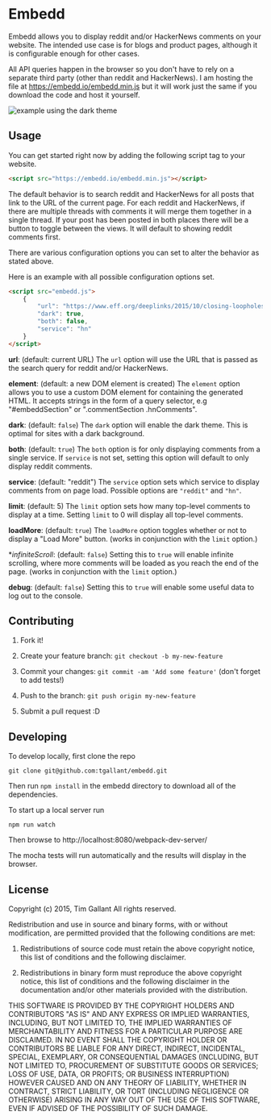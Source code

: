 # Embedd

Embedd allows you to display reddit and/or HackerNews comments on your
website. The intended use case is for blogs and product pages,
although it is configurable enough for other cases.

All API queries happen in the browser so you don't have to rely on a
separate third party (other than reddit and HackerNews). I am hosting
the file at https://embedd.io/embedd.min.js but it will work just the
same if you download the code and host it yourself.

![example using the dark theme](https://embedd.io/embedd_example.png)

## Usage

You can get started right now by adding the following script tag to
your website.

``` html
<script src="https://embedd.io/embedd.min.js"></script>
```

The default behavior is to search reddit and HackerNews for all posts
that link to the URL of the current page. For each reddit and
HackerNews, if there are multiple threads with comments it will merge
them together in a single thread. If your post has been posted in both
places there will be a button to toggle between the views. It will
default to showing reddit comments first.

There are various configuration options you can set to alter the
behavior as stated above.

Here is an example with all possible configuration options set.

``` html
<script src="embedd.js">
	{
		"url": "https://www.eff.org/deeplinks/2015/10/closing-loopholes-europes-net-neutrality-compromise",
		"dark": true,
		"both": false,
		"service": "hn"
	} 
</script>
```

**url**: (default: current URL) The `url` option will use the URL
  that is passed as the search query for reddit and/or HackerNews.

**element**: (default: a new DOM element is created) The `element`
  option allows you to use a custom DOM element for containing the
  generated HTML. It accepts strings in the form of a query selector,
  e.g "#embeddSection" or ".commentSection .hnComments".

**dark**: (default: `false`) The `dark` option will enable the
  dark theme. This is optimal for sites with a dark background.

**both**: (default: `true`) The `both` option is for only
  displaying comments from a single service. If `service` is not set,
  setting this option will default to only display reddit comments.

**service**: (default: "reddit") The `service` option sets which
  service to display comments from on page load. Possible options are
  `"reddit"` and `"hn"`.

**limit**: (default: 5) The `limit` option sets how many top-level
  comments to display at a time. Setting `limit` to 0 will display all
  top-level comments.

**loadMore**: (default: `true`) The `loadMore` option toggles whether
  or not to display a "Load More" button. (works in conjunction with
  the `limit` option.)

**infiniteScroll*: (default: `false`) Setting this to `true` will
  enable infinite scrolling, where more comments will be loaded as you
  reach the end of the page. (works in conjunction with the `limit`
  option.)

**debug**: (default: `false`) Setting this to `true` will enable some
  useful data to log out to the console.

## Contributing

1. Fork it!

2. Create your feature branch: `git checkout -b my-new-feature`

3. Commit your changes: `git commit -am 'Add some feature'` (don't
forget to add tests!)

4. Push to the branch: `git push origin my-new-feature`

5. Submit a pull request :D

## Developing

To develop locally, first clone the repo

```
git clone git@github.com:tgallant/embedd.git
```

Then run `npm install` in the embedd directory to download all of the
dependencies.

To start up a local server run

```
npm run watch
```

Then browse to http://localhost:8080/webpack-dev-server/

The mocha tests will run automatically and the results will display in
the browser.


## License

Copyright (c) 2015, Tim Gallant
All rights reserved.

Redistribution and use in source and binary forms, with or without
modification, are permitted provided that the following conditions are
met:

1. Redistributions of source code must retain the above copyright
   notice, this list of conditions and the following disclaimer.

2. Redistributions in binary form must reproduce the above copyright
   notice, this list of conditions and the following disclaimer in the
   documentation and/or other materials provided with the
   distribution.

THIS SOFTWARE IS PROVIDED BY THE COPYRIGHT HOLDERS AND CONTRIBUTORS
"AS IS" AND ANY EXPRESS OR IMPLIED WARRANTIES, INCLUDING, BUT NOT
LIMITED TO, THE IMPLIED WARRANTIES OF MERCHANTABILITY AND FITNESS FOR
A PARTICULAR PURPOSE ARE DISCLAIMED. IN NO EVENT SHALL THE COPYRIGHT
HOLDER OR CONTRIBUTORS BE LIABLE FOR ANY DIRECT, INDIRECT, INCIDENTAL,
SPECIAL, EXEMPLARY, OR CONSEQUENTIAL DAMAGES (INCLUDING, BUT NOT
LIMITED TO, PROCUREMENT OF SUBSTITUTE GOODS OR SERVICES; LOSS OF USE,
DATA, OR PROFITS; OR BUSINESS INTERRUPTION) HOWEVER CAUSED AND ON ANY
THEORY OF LIABILITY, WHETHER IN CONTRACT, STRICT LIABILITY, OR TORT
(INCLUDING NEGLIGENCE OR OTHERWISE) ARISING IN ANY WAY OUT OF THE USE
OF THIS SOFTWARE, EVEN IF ADVISED OF THE POSSIBILITY OF SUCH DAMAGE.
